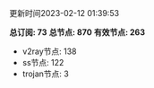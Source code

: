 更新时间2023-02-12 01:39:53

**总订阅: 73**
**总节点: 870**
**有效节点: 263**
- v2ray节点: 138
- ss节点: 122
- trojan节点: 3
